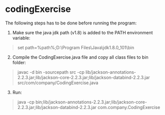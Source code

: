 # codingExercise
The following steps has to be done before running the program:
1. Make sure the java jdk path (v1.8) is added to the PATH environment variable:
> set path=%path%;D:\Program Files\Java\jdk1.8.0_101\bin
2. Compile the CodingExercise.java file and copy all class files to bin folder:
>javac -d bin -sourcepath src -cp lib/jackson-annotations-2.2.3.jar;lib/jackson-core-2.2.3.jar;lib/jackson-databind-2.2.3.jar src/com/company/CodingExercise.java
3. Run:
>java -cp bin;lib/jackson-annotations-2.2.3.jar;lib/jackson-core-2.2.3.jar;lib/jackson-databind-2.2.3.jar com.company.CodingExercise
